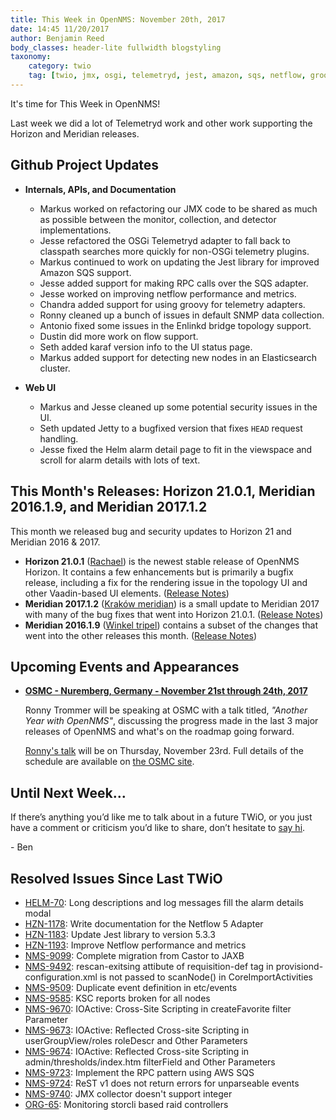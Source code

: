 ```yaml
---
title: This Week in OpenNMS: November 20th, 2017
date: 14:45 11/20/2017
author: Benjamin Reed
body_classes: header-lite fullwidth blogstyling
taxonomy:
    category: twio
    tag: [twio, jmx, osgi, telemetryd, jest, amazon, sqs, netflow, groovy, enlinkd, karaf, elasticsearch, helm, horizon, meridian, osmc]
---
```


It's time for This Week in OpenNMS!

Last week we did a lot of Telemetryd work and other work supporting the Horizon and Meridian releases.

<!-- git log --author=bamboo@opennms.org --invert-grep --all --no-merges --since='2017-11-13 00:00:00' --until='2017-11-20 00:00:00' --format='%Cblue%ai %Cgreen%aN %Creset%s %Cblue(%H)%Cred%d' --author-date-order | sort | less -R -->

## Github Project Updates

* __Internals, APIs, and Documentation__

  * Markus worked on refactoring our JMX code to be shared as much as possible between the monitor, collection, and detector implementations.
  * Jesse refactored the OSGi Telemetryd adapter to fall back to classpath searches more quickly for non-OSGi telemetry plugins.
  * Markus continued to work on updating the Jest library for improved Amazon SQS support.
  * Jesse added support for making RPC calls over the SQS adapter.
  * Jesse worked on improving netflow performance and metrics.
  * Chandra added support for using groovy for telemetry adapters.
  * Ronny cleaned up a bunch of issues in default SNMP data collection.
  * Antonio fixed some issues in the Enlinkd bridge topology support.
  * Dustin did more work on flow support.
  * Seth added karaf version info to the UI status page.
  * Markus added support for detecting new nodes in an Elasticsearch cluster.

* __Web UI__

  * Markus and Jesse cleaned up some potential security issues in the UI.
  * Seth updated Jetty to a bugfixed version that fixes `HEAD` request handling.
  * Jesse fixed the Helm alarm detail page to fit in the viewspace and scroll for alarm details with lots of text.

## This Month's Releases: Horizon 21.0.1, Meridian 2016.1.9, and Meridian 2017.1.2

This month we released bug and security updates to Horizon 21 and Meridian 2016 & 2017.

* **Horizon 21.0.1** ([Rachael](https://bladerunner.wikia.com/wiki/Rachael)) is the newest stable release of OpenNMS Horizon. It contains a few enhancements but is primarily a bugfix release, including a fix for the rendering issue in the topology UI and other Vaadin-based UI elements.  ([Release Notes](https://bit.ly/opennms-horizon-21-0-1))
* **Meridian 2017.1.2** ([Kraków meridian](https://en.wikipedia.org/wiki/Prime_meridian)) is a small update to Meridian 2017 with many of the bug fixes that went into Horizon 21.0.1.  ([Release Notes](http://bit.ly/meridian-2017-1-2))
* **Meridian 2016.1.9** ([Winkel tripel](https://en.wikipedia.org/wiki/Winkel_tripel_projection)) contains a subset of the changes that went into the other releases this month.  ([Release Notes](http://bit.ly/meridian-2016-1-9))


## Upcoming Events and Appearances

* __[OSMC - Nuremberg, Germany - November 21st through 24th, 2017](https://osmc.de/)__

  Ronny Trommer will be speaking at OSMC with a talk titled, _"Another Year with OpenNMS"_, discussing the progress made in the last 3 major releases of OpenNMS and what's on the roadmap going forward.

  [Ronny's talk](https://osmc.de/events/en-another-year-with-opennms/) will be on Thursday, November 23rd.
  Full details of the schedule are available on [the OSMC site](https://osmc.de/schedule/).


## Until Next Week…

If there’s anything you’d like me to talk about in a future TWiO, or you just have a comment or criticism you’d like to share, don’t hesitate to [say hi](mailto:twio@opennms.org).

\- Ben

<!--
  https://github.com/OpenNMS/twio-fodder/blob/master/scripts/twio-issues-list.pl
-->

## Resolved Issues Since Last TWiO

* [HELM-70](https://issues.opennms.org/browse/HELM-70): Long descriptions and log messages fill the alarm details modal
* [HZN-1178](https://issues.opennms.org/browse/HZN-1178): Write documentation for the Netflow 5 Adapter
* [HZN-1183](https://issues.opennms.org/browse/HZN-1183): Update Jest library to version 5.3.3
* [HZN-1193](https://issues.opennms.org/browse/HZN-1193): Improve Netflow performance and metrics
* [NMS-9099](https://issues.opennms.org/browse/NMS-9099): Complete migration from Castor to JAXB
* [NMS-9492](https://issues.opennms.org/browse/NMS-9492): rescan-exitsing attibute of requisition-def tag in provisiond-configuration.xml is not passed to scanNode() in CoreImportActivities
* [NMS-9509](https://issues.opennms.org/browse/NMS-9509): Duplicate event definition in etc/events
* [NMS-9585](https://issues.opennms.org/browse/NMS-9585): KSC reports broken for all nodes
* [NMS-9670](https://issues.opennms.org/browse/NMS-9670): IOActive: Cross-Site Scripting in createFavorite filter Parameter
* [NMS-9673](https://issues.opennms.org/browse/NMS-9673): IOActive: Reflected Cross-site Scripting in userGroupView/roles roleDescr and Other Parameters
* [NMS-9674](https://issues.opennms.org/browse/NMS-9674): IOActive: Reflected Cross-site Scripting in admin/thresholds/index.htm filterField and Other Parameters
* [NMS-9723](https://issues.opennms.org/browse/NMS-9723): Implement the RPC pattern using AWS SQS
* [NMS-9724](https://issues.opennms.org/browse/NMS-9724): ReST v1 does not return errors for unparseable events
* [NMS-9740](https://issues.opennms.org/browse/NMS-9740): JMX collector doesn't support integer
* [ORG-65](https://issues.opennms.org/browse/ORG-65): Monitoring storcli based raid controllers